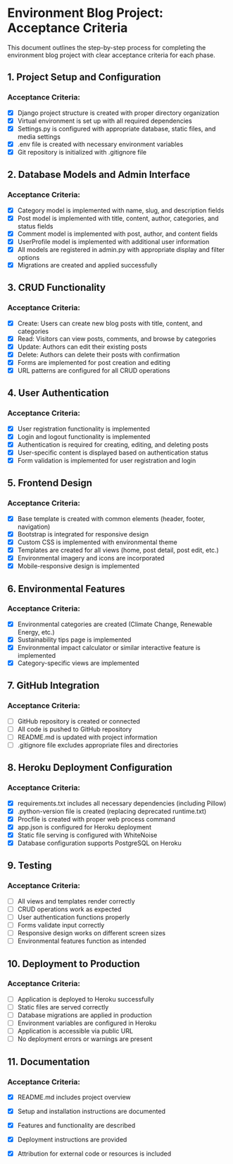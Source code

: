 # Environment Blog Project:  Acceptance Criteria

This document outlines the step-by-step process for completing the environment blog project with clear acceptance criteria for each phase.

## 1. Project Setup and Configuration

### Acceptance Criteria:
- [x] Django project structure is created with proper directory organization
- [x] Virtual environment is set up with all required dependencies
- [x] Settings.py is configured with appropriate database, static files, and media settings
- [x] .env file is created with necessary environment variables
- [x] Git repository is initialized with .gitignore file

## 2. Database Models and Admin Interface

### Acceptance Criteria:
- [x] Category model is implemented with name, slug, and description fields
- [x] Post model is implemented with title, content, author, categories, and status fields
- [x] Comment model is implemented with post, author, and content fields
- [x] UserProfile model is implemented with additional user information
- [x] All models are registered in admin.py with appropriate display and filter options
- [x] Migrations are created and applied successfully

## 3. CRUD Functionality

### Acceptance Criteria:
- [x] Create: Users can create new blog posts with title, content, and categories
- [x] Read: Visitors can view posts, comments, and browse by categories
- [x] Update: Authors can edit their existing posts
- [x] Delete: Authors can delete their posts with confirmation
- [x] Forms are implemented for post creation and editing
- [x] URL patterns are configured for all CRUD operations

## 4. User Authentication

### Acceptance Criteria:
- [x] User registration functionality is implemented
- [x] Login and logout functionality is implemented
- [x] Authentication is required for creating, editing, and deleting posts
- [x] User-specific content is displayed based on authentication status
- [x] Form validation is implemented for user registration and login

## 5. Frontend Design

### Acceptance Criteria:
- [x] Base template is created with common elements (header, footer, navigation)
- [x] Bootstrap is integrated for responsive design
- [x] Custom CSS is implemented with environmental theme
- [x] Templates are created for all views (home, post detail, post edit, etc.)
- [x] Environmental imagery and icons are incorporated
- [x] Mobile-responsive design is implemented

## 6. Environmental Features

### Acceptance Criteria:
- [x] Environmental categories are created (Climate Change, Renewable Energy, etc.)
- [x] Sustainability tips page is implemented
- [x] Environmental impact calculator or similar interactive feature is implemented
- [x] Category-specific views are implemented

## 7. GitHub Integration

### Acceptance Criteria:
- [ ] GitHub repository is created or connected
- [ ] All code is pushed to GitHub repository
- [ ] README.md is updated with project information
- [ ] .gitignore file excludes appropriate files and directories

## 8. Heroku Deployment Configuration

### Acceptance Criteria:
- [x] requirements.txt includes all necessary dependencies (including Pillow)
- [x] .python-version file is created (replacing deprecated runtime.txt)
- [x] Procfile is created with proper web process command
- [x] app.json is configured for Heroku deployment
- [x] Static file serving is configured with WhiteNoise
- [x] Database configuration supports PostgreSQL on Heroku

## 9. Testing

### Acceptance Criteria:
- [ ] All views and templates render correctly
- [ ] CRUD operations work as expected
- [ ] User authentication functions properly
- [ ] Forms validate input correctly
- [ ] Responsive design works on different screen sizes
- [ ] Environmental features function as intended

## 10. Deployment to Production

### Acceptance Criteria:
- [ ] Application is deployed to Heroku successfully
- [ ] Static files are served correctly
- [ ] Database migrations are applied in production
- [ ] Environment variables are configured in Heroku
- [ ] Application is accessible via public URL
- [ ] No deployment errors or warnings are present

## 11. Documentation

### Acceptance Criteria:
- [x] README.md includes project overview
- [x] Setup and installation instructions are documented
- [x] Features and functionality are described
- [x] Deployment instructions are provided
- [x] Attribution for external code or resources is included

